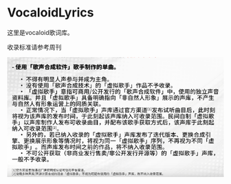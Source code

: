 # VocaloidLyrics

这里是vocaloid歌词库。

收录标准请参考周刊

![voc](https://github.com/Sczr0/vocaloidlyrics/blob/main/c208f6885240d1c223b3235b73d6bf58.png?raw=true)
